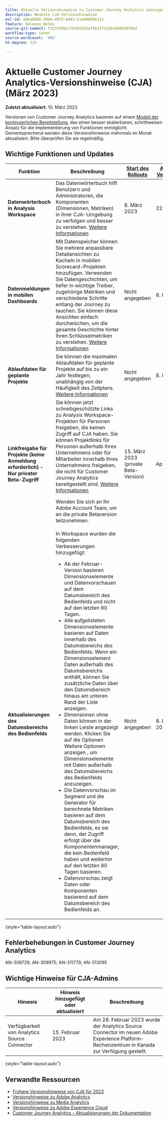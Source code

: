```yaml
---
title: Aktuelle Versionshinweise zu Customer Journey Analytics anzeigen
description: Neueste CJA-Versionshinweise
exl-id: e8eab856-34e0-4875-b441-b1e680b9e111
feature: Release Notes
source-git-commit: f3233f0be1fb455535af4532fe32b5db8560fb62
workflow-type: tm+mt
source-wordcount: '495'
ht-degree: 31%

---
```


# Aktuelle Customer Journey Analytics-Versionshinweise (CJA) (März 2023)

**Zuletzt aktualisiert**: 10. März 2023

Versionen von Customer Journey Analytics basieren auf einem [Modell der kontinuierlichen Bereitstellung](releases.md), das einen besser skalierbaren, schrittweisen Ansatz für die Implementierung von Funktionen ermöglicht. Dementsprechend werden diese Versionshinweise mehrmals im Monat aktualisiert. Bitte überprüfen Sie sie regelmäßig.

## Wichtige Funktionen und Updates

| Funktion | Beschreibung | [Start des Rollouts](/help/release-notes/releases.md) | [Allgemeine Verfügbarkeit](/help/release-notes/releases.md) |
| ----------- | ---------- | ----- | --- |
| **Datenwörterbuch in Analysis Workspace** | Das Datenwörterbuch hilft Benutzern und Administratoren, die Komponenten (Dimensionen, Metriken) in ihrer CJA-Umgebung zu verfolgen und besser zu verstehen. [Weitere Informationen](/help/components/data-dictionary/data-dictionary-overview.md) | 8. März 2023 | 22. März 2023 |
| **Datenmeldungen in mobilen Dashboards** | Mit Datenspeicher können Sie mehrere anpassbare Detailansichten zu Kacheln in mobilen Scorecard-Projekten hinzufügen. Verwenden Sie Datengeschichten, um tiefer in wichtige Treiber, zugehörige Metriken und verschiedene Schritte entlang der Journey zu tauchen. Sie können diese Ansichten einfach durchwischen, um die gesamte Geschichte hinter Ihren Schlüsselmetriken zu verstehen. [Weitere Informationen](/help/mobile-app/create-scorecard.md#create-data-story) | Nicht angegeben | 8. März 2023 |
| **Ablaufdaten für geplante Projekte** | Sie können die maximalen Ablaufdaten für geplante Projekte auf bis zu ein Jahr festlegen, unabhängig von der Häufigkeit des Zeitplans. [Weitere Informationen](/help/analysis-workspace/curate-share/t-schedule-report.md) | Nicht angegeben | 8. März 2023 |
| **Linkfreigabe für Projekte (keine Anmeldung erforderlich) - Nur privater Beta-Zugriff** | Sie können jetzt schreibgeschützte Links zu Analysis Workspace-Projekten für Personen freigeben, die keinen Zugriff auf CJA haben. Sie können Projektlinks für Personen außerhalb Ihres Unternehmens oder für Mitarbeiter innerhalb Ihres Unternehmens freigeben, die nicht für Customer Journey Analytics bereitgestellt sind. [Weitere Informationen](/help/analysis-workspace/curate-share/share-projects.md)<p>Wenden Sie sich an Ihr Adobe Account Team, um an die private Betaversion teilzunehmen. | 15. März 2023 (private Beta-Version) | April 2023 |
| **Aktualisierungen des Datumsbereichs des Bedienfelds** | In Workspace wurden die folgenden Verbesserungen hinzugefügt:<ul><li>Ab der Februar-Version basieren Dimensionselemente und Datenvorschauen auf dem Datumsbereich des Bedienfelds und nicht auf den letzten 90 Tagen. </li><li>Alle aufgelisteten Dimensionselemente basieren auf Daten innerhalb des Datumsbereichs des Bedienfelds. Wenn ein Dimensionselement Daten außerhalb des Datumsbereichs enthält, können Sie zusätzliche Daten über den Datumsbereich hinaus am unteren Rand der Liste anzeigen.</li><li>Dimensionen ohne Daten können in der linken Leiste angezeigt werden. Klicken Sie auf die Optionen Weitere Optionen anzeigen , um Dimensionselemente mit Daten außerhalb des Datumsbereichs des Bedienfelds anzuzeigen.</li><li>Die Datenvorschau im Segment und die Generator für berechnete Metriken basieren auf dem Datumsbereich des Bedienfelds, es sei denn, der Zugriff erfolgt über die Komponentenmanager, die kein Bedienfeld haben und weiterhin auf den letzten 90 Tagen basieren.</li><li>Datenvorschau zeigt Daten oder Komponenten basierend auf dem Datumsbereich des Bedienfelds an.</li></ul> | Nicht angegeben | 8. Februar 2023 |

{style="table-layout:auto"}

## Fehlerbehebungen in Customer Journey Analytics

AN-309729; AN-309975; AN-311779; AN-313095

## Wichtige Hinweise für CJA-Admins

| Hinweis | Hinweis hinzugefügt oder aktualisiert | Beschreibung |
| --- | --- | --- |
| Verfügbarkeit von Analytics Source Connector | 15. Februar 2023 | Am 28. Februar 2023 wurde der Analytics Source Connector im neuen Adobe Experience Platform-Rechenzentrum in Kanada zur Verfügung gestellt. |

{style="table-layout:auto"}

## Verwandte Ressourcen

* [Frühere Versionshinweise von CJA für 2023](/help/release-notes/2023.md)
* [Versionshinweise zu Adobe Analytics](https://experienceleague.adobe.com/docs/analytics/release-notes/latest.html?lang=de)
* [Versionshinweise zu Media Analytics](https://experienceleague.adobe.com/docs/media-analytics/using/additional-resources/release-notes.html?lang=de)
* [Versionshinweise zu Adobe Experience Cloud](https://experienceleague.adobe.com/docs/release-notes/experience-cloud/current.html?lang=de)
* [Customer Journey Analytics – Aktualisierungen der Dokumentation](/help/release-notes/doc-changes.md)
